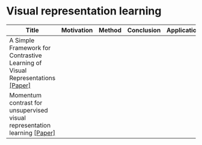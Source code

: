 # Visual representation learning

| Title | Motivation | Method | Conclusion | Application | Year | Limitation | Comment |
| - | - | - | - | - | - | - | - |
| A Simple Framework for Contrastive Learning of Visual Representations [[Paper]](https://arxiv.org/pdf/2002.05709.pdf) |
| Momentum contrast for unsupervised visual representation learning [[Paper]](https://arxiv.org/pdf/1911.05722.pdf)
